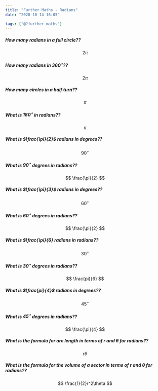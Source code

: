 ```yaml
---
title: "Further Maths - Radians"
date: "2020-10-14 16:05"

tags: ["@?further-maths"]
---
```


##### How many radians in a full circle??
$$
2\pi
$$

##### How many radians in $360^{\circ}$??
$$
2\pi
$$

##### How many circles in a half turn??
$$
\pi
$$

##### What is $180^{\circ}$ in radians??
$$
\pi
$$

##### What is $\frac{\pi}{2}$ radians in degrees??
$$
90^{\circ}
$$

##### What is $90^{\circ}$ degrees in radians??
$$
\frac{\pi}{2}
$$

##### What is $\frac{\pi}{3}$ radians in degrees??
$$
60^{\circ}
$$

##### What is $60^{\circ}$ degrees in radians??
$$
\frac{\pi}{2}
$$

##### What is $\frac{\pi}{6} radians in radians??
$$
30^{\circ}
$$

##### What is $30^{\circ}$ degrees in radians??
$$
\frac{pi}{6}
$$

##### What is $\frac{pi}{4}$ radians in degrees??
$$
45^{\circ}
$$

##### What is $45^{\circ}$ degrees in radians??
$$
\frac{\pi}{4}
$$

##### What is the formula for arc length in terms of $r$ and $\theta$ for radians??
$$
r\theta
$$

##### What is the formula for the volume of a sector in terms of $r$ and $\theta$ for radians??
$$
\frac{1}{2}r^2\theta
$$




